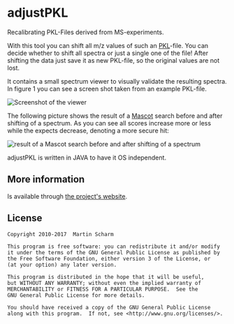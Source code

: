 # adjustPKL

Recalibrating PKL-Files derived from MS-experiments.

With this tool you can shift all m/z values of such an [PKL](http://www.matrixscience.com/help/data_file_help.html#QTOF)-file. You can decide whether to shift all spectra or just a single one of the file! After shifting the data just save it as new PKL-file, so the original values are not lost.

It contains a small spectrum viewer to visually validate the resulting spectra. In figure 1 you can see a screen shot taken from an example PKL-file.

![Screenshot of the viewer](https://binfalse.de/wp-content/uploads/2011/01/adjustPKL.png)



The following picture shows the result of a [Mascot](http://www.matrixscience.com/search_form_select.html) search before and after shifting of a spectrum. As you can see all scores increase more or less while the expects decrease, denoting a more secure hit:

![result of a Mascot search before and after shifting of a spectrum](https://binfalse.de/wp-content/uploads/2011/01/adjustpkl-showcase.png)


adjustPKL is written in JAVA to have it OS independent.

## More information

Is available through [the project's website](https://binfalse.de/software/adjustpkl/).

## License

    Copyright 2010-2017  Martin Scharm
    
    This program is free software: you can redistribute it and/or modify
    it under the terms of the GNU General Public License as published by
    the Free Software Foundation, either version 3 of the License, or
    (at your option) any later version.

    This program is distributed in the hope that it will be useful,
    but WITHOUT ANY WARRANTY; without even the implied warranty of
    MERCHANTABILITY or FITNESS FOR A PARTICULAR PURPOSE.  See the
    GNU General Public License for more details.

    You should have received a copy of the GNU General Public License
    along with this program.  If not, see <http://www.gnu.org/licenses/>.




